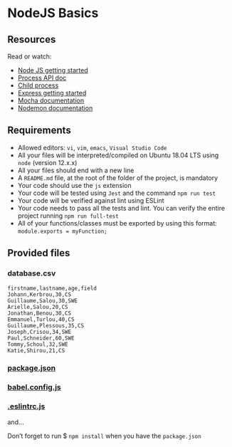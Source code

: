 # NodeJS Basics

## Resources

Read or watch:

   * [Node JS getting started](https://nodejs.org/en/docs/guides/getting-started-guide)
   * [Process API doc](https://node.readthedocs.io/en/latest/api/process/)
   * [Child process](https://nodejs.org/api/child_process.html)
   * [Express getting started](https://expressjs.com/en/starter/installing.html)
   * [Mocha documentation](https://mochajs.org/)
   * [Nodemon documentation](https://github.com/remy/nodemon#nodemon)

## Requirements

   * Allowed editors: `vi`, `vim`, `emacs`, `Visual Studio Code`
   * All your files will be interpreted/compiled on Ubuntu 18.04 LTS using `node` (version 12.x.x)
   * All your files should end with a new line
   * A `README.md` file, at the root of the folder of the project, is mandatory
   * Your code should use the `js` extension
   * Your code will be tested using `Jest` and the command `npm run test`
   * Your code will be verified against lint using ESLint
   * Your code needs to pass all the tests and lint. You can verify the entire project running `npm run full-test`
   * All of your functions/classes must be exported by using this format: `module.exports = myFunction;`

## Provided files

### database.csv

```
firstname,lastname,age,field
Johann,Kerbrou,30,CS
Guillaume,Salou,30,SWE
Arielle,Salou,20,CS
Jonathan,Benou,30,CS
Emmanuel,Turlou,40,CS
Guillaume,Plessous,35,CS
Joseph,Crisou,34,SWE
Paul,Schneider,60,SWE
Tommy,Schoul,32,SWE
Katie,Shirou,21,CS
```
### [package.json]()

### [babel.config.js]()

### [.eslintrc.js]()

and…

Don’t forget to run $ `npm install` when you have the `package.json`
